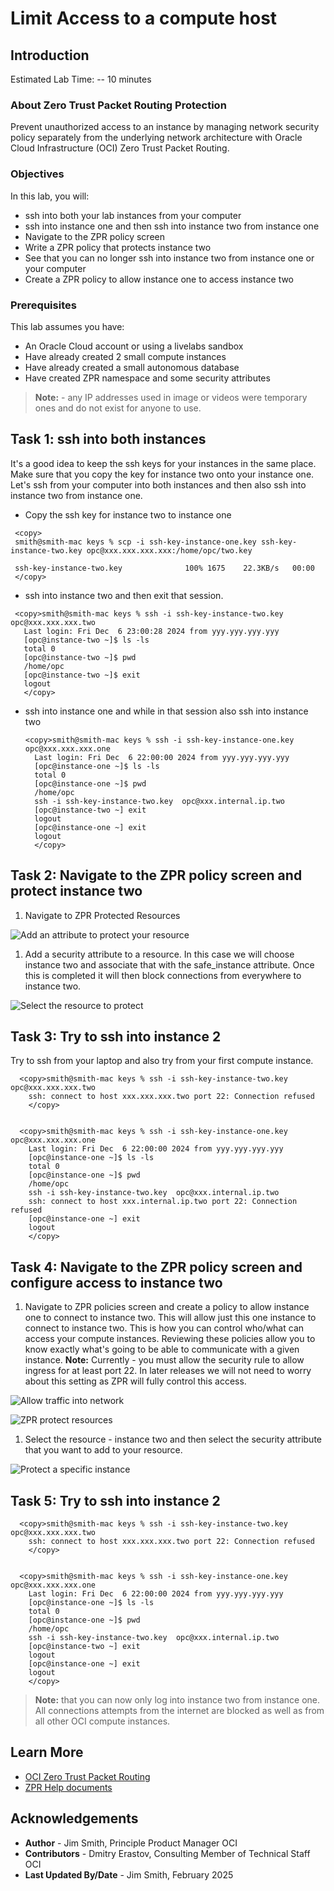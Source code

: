 # Limit Access to a compute host

## Introduction

Estimated Lab Time: -- 10 minutes

### About Zero Trust Packet Routing Protection
<!-- I don't like this paragraph. It is just a repeat from the introduction. For me, this paragraph should be about what this particular lab is going to do, i.e., explain in detail, as well as why you are doing it, and at the end of this lab, what you will have done.-->
Prevent unauthorized access to an instance by managing network security policy separately from the underlying network architecture with Oracle Cloud Infrastructure (OCI) Zero Trust Packet Routing.

### Objectives

In this lab, you will:

* ssh into both your lab instances from your computer
* ssh into instance one and then ssh into instance two from instance one
* Navigate to the ZPR policy screen
* Write a ZPR policy that protects instance two
* See that you can no longer ssh into instance two from instance one or your computer
* Create a ZPR policy to allow instance one to access instance two

### Prerequisites

This lab assumes you have:

* An Oracle Cloud account or using a livelabs sandbox
* Have already created 2 small compute instances
* Have already created a small autonomous database
* Have created ZPR namespace and some security attributes

> **Note:** - any IP addresses used in image or videos were temporary ones and do not exist for anyone to use.

## Task 1: ssh into both instances

It's a good idea to keep the ssh keys for your instances in the same place. Make sure that you copy the key for instance two onto your instance one.
Let's ssh from your computer into both instances and then also ssh into instance two from instance one.

* Copy the ssh key for instance two to instance one

 ```
  <copy>
  smith@smith-mac keys % scp -i ssh-key-instance-one.key ssh-key-instance-two.key opc@xxx.xxx.xxx.xxx:/home/opc/two.key

  ssh-key-instance-two.key              100% 1675    22.3KB/s   00:00
  </copy>
  ```

* ssh into instance two and then exit that session.

 ```
  <copy>smith@smith-mac keys % ssh -i ssh-key-instance-two.key  opc@xxx.xxx.xxx.two
    Last login: Fri Dec  6 23:00:28 2024 from yyy.yyy.yyy.yyy
    [opc@instance-two ~]$ ls -ls
    total 0
    [opc@instance-two ~]$ pwd
    /home/opc
    [opc@instance-two ~]$ exit
    logout
    </copy>
  ```
* ssh into instance one and while in that session also ssh into instance two
  ```
  <copy>smith@smith-mac keys % ssh -i ssh-key-instance-one.key  opc@xxx.xxx.xxx.one
    Last login: Fri Dec  6 22:00:00 2024 from yyy.yyy.yyy.yyy
    [opc@instance-one ~]$ ls -ls
    total 0
    [opc@instance-one ~]$ pwd
    /home/opc
    ssh -i ssh-key-instance-two.key  opc@xxx.internal.ip.two
    [opc@instance-two ~] exit
    logout
    [opc@instance-one ~] exit
    logout
    </copy>
  ```

## Task 2: Navigate to the ZPR policy screen and protect instance two

1. Navigate to ZPR Protected Resources

  ![Add an attribute to protect your resource](images/zpr-protected.png)

1. Add a security attribute to a resource. In this case we will choose instance two and associate that with the safe_instance attribute. Once this is completed it will then block connections from everywhere to instance two.

  ![Select the resource to protect](images/protect-vm.png)

<!-- I think you need screenshots for all steps of the flow and the final screenshot to show that instance two is not listed under Protected Resources -->

## Task 3: Try to ssh into instance 2

Try to ssh from your laptop and also try from your first compute instance.
```
  <copy>smith@smith-mac keys % ssh -i ssh-key-instance-two.key  opc@xxx.xxx.xxx.two
    ssh: connect to host xxx.xxx.xxx.two port 22: Connection refused
    </copy>


  <copy>smith@smith-mac keys % ssh -i ssh-key-instance-one.key  opc@xxx.xxx.xxx.one
    Last login: Fri Dec  6 22:00:00 2024 from yyy.yyy.yyy.yyy
    [opc@instance-one ~]$ ls -ls
    total 0
    [opc@instance-one ~]$ pwd
    /home/opc
    ssh -i ssh-key-instance-two.key  opc@xxx.internal.ip.two
    ssh: connect to host xxx.internal.ip.two port 22: Connection refused
    [opc@instance-one ~] exit
    logout
    </copy>
  ```

## Task 4: Navigate to the ZPR policy screen and configure access to instance two

<!-- The step below is what I would expect every step to look like, with a detailed explanation -->
1. Navigate to ZPR policies screen and create a policy to allow instance one to connect to instance two. This will allow just this one instance to connect to instance two. This is how you can control who/what can access your compute instances. Reviewing these policies allow you to know exactly what's going to be able to communicate with a given instance.
**Note:** Currently - you must allow the security rule to allow ingress for at least port 22. In later releases we will not need to worry about this setting as ZPR will fully control this access.

<!-- As a security practicioner, even for a lab I wouldn't be advocating the creation of a 0.0.0.0/0 Any Protocols inbound rule. I would limit it to 22 at least.-->
  ![Allow traffic into network](images/ingress-rules.png)

<!-- Wrong screenshot. You need a policy screenshot-->
  ![ZPR protect resources](images/zpr-protected.png)

<!-- Wrong step. You have already added the sec attr, now you are defining the policy-->
1. Select the resource - instance two and then select the security attribute that you want to add to your resource.

  ![Protect a specific instance](images/protect-vm.png)

## Task 5: Try to ssh into instance 2

```
  <copy>smith@smith-mac keys % ssh -i ssh-key-instance-two.key  opc@xxx.xxx.xxx.two
    ssh: connect to host xxx.xxx.xxx.two port 22: Connection refused
    </copy>


  <copy>smith@smith-mac keys % ssh -i ssh-key-instance-one.key  opc@xxx.xxx.xxx.one
    Last login: Fri Dec  6 22:00:00 2024 from yyy.yyy.yyy.yyy
    [opc@instance-one ~]$ ls -ls
    total 0
    [opc@instance-one ~]$ pwd
    /home/opc
    ssh -i ssh-key-instance-two.key  opc@xxx.internal.ip.two
    [opc@instance-two ~] exit
    logout
    [opc@instance-one ~] exit
    logout
    </copy>
  ```

> **Note:** that you can now only log into instance two from instance one. All connections attempts from the internet are blocked as well as from all other OCI compute instances.

## Learn More

* [OCI Zero Trust Packet Routing](https://www.oracle.com/security/cloud-security/zero-trust-packet-routing/)
* [ZPR Help documents](https://docs.oracle.com/en-us/iaas/Content/zero-trust-packet-routing/overview.htm)

## Acknowledgements

- **Author** - Jim Smith, Principle Product Manager OCI
- **Contributors** - Dmitry Erastov, Consulting Member of Technical Staff OCI
- **Last Updated By/Date** - Jim Smith, February 2025